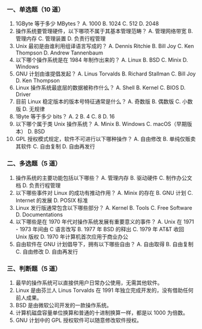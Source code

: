 ### 一、单选题（10 道）

1. 1GByte 等于多少 MBytes？
   A. 1000
   B. 1024
   C. 512
   D. 2048
2. 操作系统要管理硬件，以下哪项不属于其基本管理范畴？
   A. 管理网络带宽
   B. 管理内存
   C. 管理装置
   D. 负责行程管理
3. Unix 最初是由谁利用组译语言写成的？
   A. Dennis Ritchie
   B. Bill Joy
   C. Ken Thompson
   D. Andrew Tannenbaum
4. 以下哪个操作系统是在 1984 年制作出来的？
   A. Linux
   B. BSD
   C. Minix
   D. Windows
5. GNU 计划由谁提倡发起？
   A. Linus Torvalds
   B. Richard Stallman
   C. Bill Joy
   D. Ken Thompson
6. Linux 操作系统最底层的数据被称作什么？
   A. Shell
   B. Kernel
   C. BIOS
   D. Driver
7. 目前 Linux 稳定版本的版本号特征通常是什么？
   A. 奇数版
   B. 偶数版
   C. 小数版
   D. 无规律
8. 1Byte 等于多少 bits？
   A. 2
   B. 4
   C. 8
   D. 16
9. 以下哪个属于类 Unix 操作系统？
   A. Minix
   B. Windows
   C. macOS（早期版本）
   D. BSD
10. GPL 授权模式规定，软件不可进行以下哪种操作？
    A. 自由修改
    B. 单纯仅贩卖其软件
    C. 自由复制
    D. 自由再发行

### 二、多选题（5 道）

1. 操作系统的主要功能包括以下哪些？
   A. 管理内存
   B. 驱动硬件
   C. 制作办公文档
   D. 负责行程管理
2. 以下哪些事件对 Linux 的成功有推动作用？
   A. Minix 的存在
   B. GNU 计划
   C. Internet 的发展
   D. POSIX 标准
3. Linux 发行版通常包含以下哪些部分？
   A. Kernel
   B. Tools
   C. Free Software
   D. Documentations
4. 以下哪些是在 1970 年代对操作系统发展有重要意义的事件？
   A. Unix 在 1971 - 1973 年间由 C 语言改写
   B. 1977 年 BSD 的释出
   C. 1979 年 AT&T 收回 Unix 版权
   D. 1970 年计算机首次应用于商业办公
5. 自由软件在 GNU 计划倡导下，拥有以下哪些自由？
   A. 自由取得
   B. 自由复制
   C. 自由修改
   D. 自由再发行

### 三、判断题（5 道）

1. 最早的操作系统可以直接供用户日常办公使用，无需其他软件。
2. Linux 是由芬兰人 Linus Torvalds 在 1991 年独立完成开发的，没有借助任何前人成果。
3. BSD 是由微软公司开发的一款操作系统。
4. 计算机磁盘容量单位换算和普通的十进制换算一样，都是以 1000 为倍数。
5. GNU 计划中的 GPL 授权软件可以随意修改软件授权。